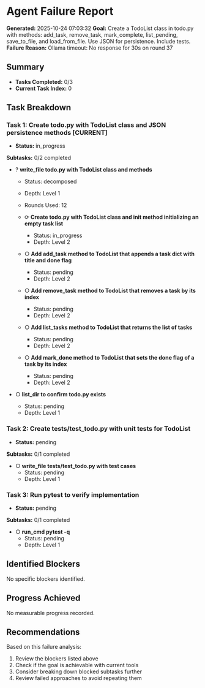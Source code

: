 # Agent Failure Report

**Generated:** 2025-10-24 07:03:32
**Goal:** Create a TodoList class in todo.py with methods: add_task, remove_task, mark_complete, list_pending, save_to_file, and load_from_file. Use JSON for persistence. Include tests.
**Failure Reason:** Ollama timeout: No response for 30s on round 37

## Summary

- **Tasks Completed:** 0/3
- **Current Task Index:** 0

## Task Breakdown

### Task 1: Create todo.py with TodoList class and JSON persistence methods **[CURRENT]**

- **Status:** in_progress

**Subtasks:** 0/2 completed

- ? **write_file todo.py with TodoList class and methods**
  - Status: decomposed
  - Depth: Level 1
  - Rounds Used: 12

  - ⟳ **Create todo.py with TodoList class and __init__ method initializing an empty task list**
    - Status: in_progress
    - Depth: Level 2

  - ○ **Add add_task method to TodoList that appends a task dict with title and done flag**
    - Status: pending
    - Depth: Level 2

  - ○ **Add remove_task method to TodoList that removes a task by its index**
    - Status: pending
    - Depth: Level 2

  - ○ **Add list_tasks method to TodoList that returns the list of tasks**
    - Status: pending
    - Depth: Level 2

  - ○ **Add mark_done method to TodoList that sets the done flag of a task by its index**
    - Status: pending
    - Depth: Level 2

- ○ **list_dir to confirm todo.py exists**
  - Status: pending
  - Depth: Level 1


### Task 2: Create tests/test_todo.py with unit tests for TodoList 

- **Status:** pending

**Subtasks:** 0/1 completed

- ○ **write_file tests/test_todo.py with test cases**
  - Status: pending
  - Depth: Level 1


### Task 3: Run pytest to verify implementation 

- **Status:** pending

**Subtasks:** 0/1 completed

- ○ **run_cmd pytest -q**
  - Status: pending
  - Depth: Level 1


## Identified Blockers

No specific blockers identified.

## Progress Achieved

No measurable progress recorded.

## Recommendations

Based on this failure analysis:
1. Review the blockers listed above
2. Check if the goal is achievable with current tools
3. Consider breaking down blocked subtasks further
4. Review failed approaches to avoid repeating them
